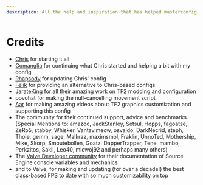 ```yaml
---
description: All the help and inspiration that has helped mastercomfig be even better.
---
```


# Credits

* [Chris](https://chrisdown.name/tf2/) for starting it all
* [Comanglia](https://www.teamfortress.tv/25328/comanglias-config-fps-guide) for
  continuing what Chris started and helping a bit with my config
* [Rhapsody](https://rhapsodysl.github.io/perfconfig/) for updating Chris' config
* [Felik](https://www.teamfortress.tv/44076/se-config-framework-feliks-config-3)
  for providing an alternative to Chris-based configs
* [JarateKing](https://github.com/JarateKing) for all their amazing work on TF2 modding and configuration
* povohat for making the null-cancelling movement script
* [Aar](https://www.youtube.com/user/Aarmastah) for making amazing videos about TF2 graphics customization and supporting this config
* The community for their continued support, advice and benchmarks. (Special
  Mentions to: amazoc, JackStanley, Setsul, Hopps, fagoatse, ZeRo5, stabby,
  Whisker, Vantavimeow, osvaldo, DarkNecrid, steph, Thole, gemm, sage, Malkraz,
  maximsmol, Fraklin, UnnoTed, Mothership, Mike, Skorp, Smoutebollen, Goatz,
  DapperTrapper, Tene, mambo, Perkzitos, Sakii, Leo40, micwoj92 and perhaps many others)
* The [Valve Developer community](https://developer.valvesoftware.com/wiki/Main_Page)
  for their documentation of Source Engine console variables and mechanics
* and to Valve, for making and updating (for over a decade!) the best class-based FPS to date with so
  much customizability on top
